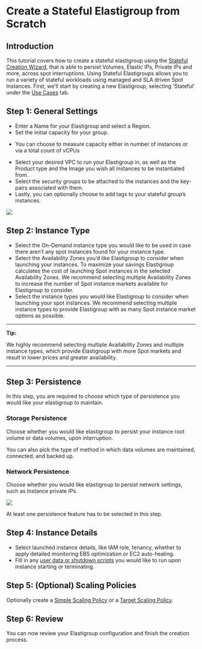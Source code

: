 # Create a Stateful Elastigroup from Scratch

## Introduction

This tutorial covers how to create a stateful elastigroup using the [Stateful Creation Wizard](https://console.spotinst.com/spt/aws/ec2/elastigroup/stateful/create/general), that is able to persist Volumes, Elastic IPs, Private IPs and more, across spot interruptions. Using Stateful Elastigroups allows you to run a variety of stateful workloads using managed and SLA driven Spot Instances.
First, we’ll start by creating a new Elastigroup, selecting ‘Stateful’ under the [Use Cases](https://console.spotinst.com/spt/aws/ec2/elastigroup/create/setup) tab.

## Step 1: General Settings

* Enter a Name for your Elastigroup and select a Region.
* Set the initial capacity for your group.
 - You can choose to measure capacity either in number of instances or via a total count of vCPUs
* Select your desired VPC to run your Elastigroup in, as well as the Product type and the Image you wish all instances to be instantiated from.
* Select the security groups to be attached to the instances and the key-pairs associated with them.
* Lastly, you can optionally choose to add tags to your stateful group’s instances.

<img src="/elastigroup/_media/create-a-stateful-elastigroup-from-scratch_1.png" />

## Step 2: Instance Type

* Select the On-Demand instance type you would like to be used in case there aren’t any spot instances found for your instance type.
* Select the Availability Zones you’d like Elastigroup to consider when launching your instances. To maximize your savings Elastigroup calculates the cost of launching Spot instances in the selected Availability Zones. We recommend selecting multiple Availability Zones to increase the number of Spot instance markets available for Elastigroup to consider.
* Select the instance types you would like Elastigroup to consider when launching your spot instances. We recommend selecting multiple instance types to provide Elastigroup with as many Spot instance market options as possible.

---

**Tip:**

We highly recommend selecting multiple Availability Zones and multiple instance types, which provide Elastigroup with more Spot markets and result in lower prices and greater availability.

---

## Step 3: Persistence

In this step, you are required to choose which type of persistence you would like your elastigroup to maintain.

### Storage Persistence

Choose whether you would like elastigroup to persist your instance root volume or data volumes, upon interruption.

You can also pick the type of method in which data volumes are maintained, connected, and backed up.

### Network Persistence

Choose whether you would like elastigroup to persist network settings, such as Instance private IPs.

<img src="/elastigroup/_media/create-a-stateful-elastigroup-from-scratch_2.png" />

At least one persistence feature has to be selected in this step.

## Step 4: Instance Details

* Select launched instance details, like IAM role, tenancy, whether to apply detailed monitoring EBS optimization or EC2 auto-healing.
* Fill in any [user data or shutdown scripts](https://help.dev.spot.io/elastigroup/features/compute/shutdown-scripts) you would like to run upon instance starting or terminating.

## Step 5: (Optional) Scaling Policies

Optionally create a [Simple Scaling Policy](https://help.dev.spot.io/elastigroup/features/scaling/simple-scaling-policies) or a [Target Scaling Policy](https://help.dev.spot.io/elastigroup/features/scaling/target-scaling).

## Step 6: Review

You can now review your Elastigroup configuration and finish the creation process.
